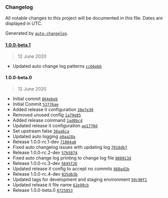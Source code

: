 ### Changelog

All notable changes to this project will be documented in this file. Dates are displayed in UTC.

Generated by [`auto-changelog`](https://github.com/CookPete/auto-changelog).

#### [1.0.0-beta.1](https://github.com/ravindrapalli33/release-it-testing/compare/v1.0.0-beta.0...v1.0.0-beta.1)

> 12 June 2020

- Updated auto change log patterns [`cc66ebb`](https://github.com/ravindrapalli33/release-it-testing/commit/cc66ebb90aa903a88d5b431bf58fb341cc088200)

#### 1.0.0-beta.0

> 12 June 2020

- Initial commit [`864ebeb`](https://github.com/ravindrapalli33/release-it-testing/commit/864ebebde423341fc125ea977b3f6132e23a1396)
- Initial Commit [`53776ae`](https://github.com/ravindrapalli33/release-it-testing/commit/53776aef6c616c9a25f8fae146602cbf5958446f)
- Added release it configuration [`38e7e38`](https://github.com/ravindrapalli33/release-it-testing/commit/38e7e38185d9332280bf2281c79500159321b353)
- Removed unused config [`1a79e85`](https://github.com/ravindrapalli33/release-it-testing/commit/1a79e85d11d55edc1262b0c9e9fb2dce1ff2157f)
- Added release command [`1ad0bcd`](https://github.com/ravindrapalli33/release-it-testing/commit/1ad0bcd262c714a06394456b0c45c133ebd41f65)
- Updated release it configuration [`ae1770d`](https://github.com/ravindrapalli33/release-it-testing/commit/ae1770d45ff4f2c655fc29eaacefe95882ecd862)
- Set upstream false [`38aa6ca`](https://github.com/ravindrapalli33/release-it-testing/commit/38aa6ca5de6a8c8d8f7d36bdffddfedcc0b5447e)
- Updated auto logging [`a9aa28a`](https://github.com/ravindrapalli33/release-it-testing/commit/a9aa28ad3f2d5faaf5aaf832c18de4b149251532)
- Release 1.0.0-rc.1-dev [`71804a0`](https://github.com/ravindrapalli33/release-it-testing/commit/71804a025aac8f6e679b86cedfc462b5b26f419f)
- Fixed auto changelog issues with updating log [`7018db7`](https://github.com/ravindrapalli33/release-it-testing/commit/7018db75b8e4825a92e2a4bd5c721acfa962b7aa)
- Release 1.0.0-rc.2-dev [`57b5874`](https://github.com/ravindrapalli33/release-it-testing/commit/57b5874f16077b0aa1a6d47f5eb8fea41fd89a10)
- Fixed auto change log printing to change log file [`888913d`](https://github.com/ravindrapalli33/release-it-testing/commit/888913d433a1b01ffa8a988cd3cdab2b6fd0f14a)
- Release 1.0.0-rc.3-dev [`5695f26`](https://github.com/ravindrapalli33/release-it-testing/commit/5695f26b52b77f5d9a3e095d98f0d6d7bfa1117a)
- Updated release it config to accept no commits [`860ad1b`](https://github.com/ravindrapalli33/release-it-testing/commit/860ad1bbd3f86a4baa297c675e0f1f59ee2144bf)
- Release 1.0.0-rc.4-dev [`035db3b`](https://github.com/ravindrapalli33/release-it-testing/commit/035db3b44fa8bc8b40da5ba066735f8078f87b4b)
- Updated tags for development and staging environment [`50c90f1`](https://github.com/ravindrapalli33/release-it-testing/commit/50c90f15dbb2f214e04e5b15aefb2fab9d814eaa)
- Updated release it file name [`62e99cb`](https://github.com/ravindrapalli33/release-it-testing/commit/62e99cbb65974f2beb49d57171c1ed08f3064f74)
- Release 1.0.0-beta.0 [`0725853`](https://github.com/ravindrapalli33/release-it-testing/commit/072585346373cff49147731567222ab2ee41fcab)
